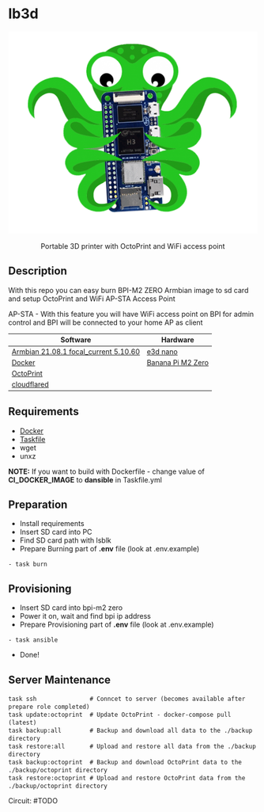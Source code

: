 # lb3d
<p align="center"><img src=".img/octbpi.png"></p>
<p align="center">Portable 3D printer with OctoPrint and WiFi access point</p>

Description
---
With this repo you can easy burn BPI-M2 ZERO Armbian image to sd card and setup OctoPrint and WiFi AP-STA Access Point

AP-STA - With this feature you will have WiFi access point on BPI for admin control and BPI will be connected to your home AP as client


| Software | Hardware |
|----------|----------|
| [Armbian 21.08.1 focal_current 5.10.60](https://imola.armbian.com/archive/bananapim2zero/archive/) | [e3d nano](https://www.easythreed.com/en/h-col-1203.html) |
| [Docker](https://www.docker.com/) | [Banana Pi M2 Zero](https://wiki.banana-pi.org/Banana_Pi_BPI-M2_ZERO) |
| [OctoPrint](https://octoprint.org) ||
| [cloudflared](https://developers.cloudflare.com/cloudflare-one/connections/connect-apps/) ||

Requirements
---
- [Docker](https://docs.docker.com/get-docker)
- [Taskfile](https://taskfile.dev/installation)
- wget
- unxz

**NOTE:** If you want to build with Dockerfile - change value of **CI_DOCKER_IMAGE** to **dansible** in Taskfile.yml

Preparation
---
- Install requirements
- Insert SD card into PC
- Find SD card path with lsblk
- Prepare Burning part of **.env** file (look at .env.example)
```
- task burn 
```
Provisioning
---
- Insert SD card into bpi-m2 zero
- Power it on, wait and find bpi ip address
- Prepare Provisioning part of **.env** file (look at .env.example)
```
- task ansible
```
- Done!

Server Maintenance
---
```
task ssh               # Conncet to server (becomes available after prepare role completed)
task update:octoprint  # Update OctoPrint - docker-compose pull (latest)
task backup:all        # Backup and download all data to the ./backup directory
task restore:all       # Upload and restore all data from the ./backup directory
task backup:octoprint  # Backup and download OctoPrint data to the ./backup/octoprint directory
task restore:octoprint # Upload and restore OctoPrint data from the ./backup/octoprint directory
```

Circuit:
#TODO
